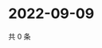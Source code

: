 # 2022-09-09

共 0 条

<!-- BEGIN WEIBO -->
<!-- 最后更新时间 Fri Sep 09 2022 13:54:05 GMT+0800 (China Standard Time) -->

<!-- END WEIBO -->
